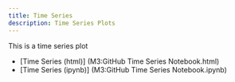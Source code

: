 ```yaml
---
title: Time Series
description: Time Series Plots
---
```


This is a time series plot
- [Time Series (html)] (M3:GitHub Time Series Notebook.html)
- [Time Series (ipynb)] (M3:GitHub Time Series Notebook.ipynb)
